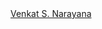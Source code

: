 <div class="LI-profile-badge"  data-version="v1" data-size="large" data-locale="en_US" data-type="vertical" data-theme="light" data-vanity="narayanasvenkat"><a class="LI-simple-link" href='https://in.linkedin.com/in/narayanasvenkat?trk=profile-badge'>Venkat S. Narayana</a></div>
